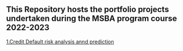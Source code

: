 ## This Repository hosts the portfolio projects undertaken during the MSBA program course 2022-2023

[1.Credit Default risk analysis annd prediction](https://github.com/DebiAn575/Business_Applications/tree/main/Home_Credit_Default_Risk_prediction)
